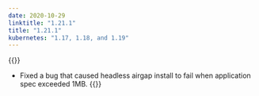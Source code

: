 ```yaml
---
date: 2020-10-29
linktitle: "1.21.1"
title: "1.21.1"
kubernetes: "1.17, 1.18, and 1.19"
---
```


{{<fixes>}}
* Fixed a bug that caused headless airgap install to fail when application spec exceeded 1MB.
{{</fixes>}}

